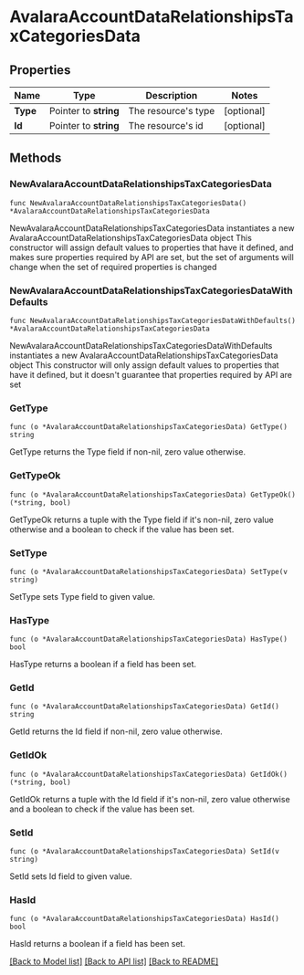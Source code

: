 # AvalaraAccountDataRelationshipsTaxCategoriesData

## Properties

Name | Type | Description | Notes
------------ | ------------- | ------------- | -------------
**Type** | Pointer to **string** | The resource&#39;s type | [optional] 
**Id** | Pointer to **string** | The resource&#39;s id | [optional] 

## Methods

### NewAvalaraAccountDataRelationshipsTaxCategoriesData

`func NewAvalaraAccountDataRelationshipsTaxCategoriesData() *AvalaraAccountDataRelationshipsTaxCategoriesData`

NewAvalaraAccountDataRelationshipsTaxCategoriesData instantiates a new AvalaraAccountDataRelationshipsTaxCategoriesData object
This constructor will assign default values to properties that have it defined,
and makes sure properties required by API are set, but the set of arguments
will change when the set of required properties is changed

### NewAvalaraAccountDataRelationshipsTaxCategoriesDataWithDefaults

`func NewAvalaraAccountDataRelationshipsTaxCategoriesDataWithDefaults() *AvalaraAccountDataRelationshipsTaxCategoriesData`

NewAvalaraAccountDataRelationshipsTaxCategoriesDataWithDefaults instantiates a new AvalaraAccountDataRelationshipsTaxCategoriesData object
This constructor will only assign default values to properties that have it defined,
but it doesn't guarantee that properties required by API are set

### GetType

`func (o *AvalaraAccountDataRelationshipsTaxCategoriesData) GetType() string`

GetType returns the Type field if non-nil, zero value otherwise.

### GetTypeOk

`func (o *AvalaraAccountDataRelationshipsTaxCategoriesData) GetTypeOk() (*string, bool)`

GetTypeOk returns a tuple with the Type field if it's non-nil, zero value otherwise
and a boolean to check if the value has been set.

### SetType

`func (o *AvalaraAccountDataRelationshipsTaxCategoriesData) SetType(v string)`

SetType sets Type field to given value.

### HasType

`func (o *AvalaraAccountDataRelationshipsTaxCategoriesData) HasType() bool`

HasType returns a boolean if a field has been set.

### GetId

`func (o *AvalaraAccountDataRelationshipsTaxCategoriesData) GetId() string`

GetId returns the Id field if non-nil, zero value otherwise.

### GetIdOk

`func (o *AvalaraAccountDataRelationshipsTaxCategoriesData) GetIdOk() (*string, bool)`

GetIdOk returns a tuple with the Id field if it's non-nil, zero value otherwise
and a boolean to check if the value has been set.

### SetId

`func (o *AvalaraAccountDataRelationshipsTaxCategoriesData) SetId(v string)`

SetId sets Id field to given value.

### HasId

`func (o *AvalaraAccountDataRelationshipsTaxCategoriesData) HasId() bool`

HasId returns a boolean if a field has been set.


[[Back to Model list]](../README.md#documentation-for-models) [[Back to API list]](../README.md#documentation-for-api-endpoints) [[Back to README]](../README.md)


